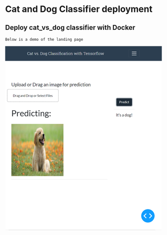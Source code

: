 # Cat and Dog Classifier deployment

## Deploy cat_vs_dog classifier with Docker

    Below is a demo of the landing page

![Example Landing Page](./backend/report/inference.png)